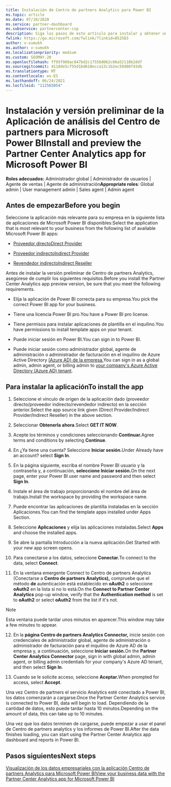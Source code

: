 ```yaml
---
title: Instalación de Centro de partners Analytics para Power BI
ms.topic: article
ms.date: 07/10/2020
ms.service: partner-dashboard
ms.subservice: partnercenter-csp
description: Siga los pasos de este artículo para instalar y obtener una vista previa del Aplicación de análisis del Centro de partners para Power BI (para asociados directos en CSP).
fwlink: https://go.microsoft.com/fwlink/?linkid=852583
author: v-sumukh
ms.author: v-sumukh
ms.localizationpriority: medium
ms.custom: SEOMAY.20
ms.openlocfilehash: ff95f989ac847bd2c17558d062c86a52110b2ddf
ms.sourcegitcommit: 4118de5cf55d1bd618ecca13c1b2ec59d80f43db
ms.translationtype: MT
ms.contentlocale: es-ES
ms.lasthandoff: 06/24/2021
ms.locfileid: "112565054"
---
```

# <a name="install-and-preview-the-partner-center-analytics-app-for-microsoft-power-bi"></a><span data-ttu-id="82170-103">Instalación y versión preliminar de la Aplicación de análisis del Centro de partners para Microsoft Power BI</span><span class="sxs-lookup"><span data-stu-id="82170-103">Install and preview the Partner Center Analytics app for Microsoft Power BI</span></span>


<span data-ttu-id="82170-104">**Roles adecuados:** Administrador global | Administrador de usuarios | Agente de ventas | Agente de administración</span><span class="sxs-lookup"><span data-stu-id="82170-104">**Appropriate roles**: Global admin | User management admin | Sales agent | Admin agent</span></span>

## <a name="before-you-begin"></a><span data-ttu-id="82170-105">Antes de empezar</span><span class="sxs-lookup"><span data-stu-id="82170-105">Before you begin</span></span>

<span data-ttu-id="82170-106">Seleccione la aplicación más relevante para su empresa en la siguiente lista de aplicaciones de Microsoft Power BI disponibles:</span><span class="sxs-lookup"><span data-stu-id="82170-106">Select the application that is most relevant to your business from the following list of available Microsoft Power BI apps:</span></span>

- [<span data-ttu-id="82170-107">Proveedor directo</span><span class="sxs-lookup"><span data-stu-id="82170-107">Direct Provider</span></span>](https://appsource.microsoft.com/product/power-bi/partnercenteranalytics.direct_provider_partner_analytics)

- [<span data-ttu-id="82170-108">Proveedor indirecto</span><span class="sxs-lookup"><span data-stu-id="82170-108">Indirect Provider</span></span>](https://appsource.microsoft.com/product/power-bi/partnercenteranalytics.indirect_provider_partner_analytics)

- [<span data-ttu-id="82170-109">Revendedor indirecto</span><span class="sxs-lookup"><span data-stu-id="82170-109">Indirect Reseller</span></span>](https://appsource.microsoft.com/product/power-bi/partnercenteranalytics.indirect_reseller_partner_analytics)

<span data-ttu-id="82170-110">Antes de instalar la versión preliminar de Centro de partners Analytics, asegúrese de cumplir los siguientes requisitos.</span><span class="sxs-lookup"><span data-stu-id="82170-110">Before you install the Partner Center Analytics app preview version, be sure that you meet the following requirements.</span></span>

- <span data-ttu-id="82170-111">Elija la aplicación de Power BI correcta para su empresa.</span><span class="sxs-lookup"><span data-stu-id="82170-111">You pick the correct Power BI app for your business.</span></span>

- <span data-ttu-id="82170-112">Tiene una licencia Power BI pro.</span><span class="sxs-lookup"><span data-stu-id="82170-112">You have a Power BI pro license.</span></span>

- <span data-ttu-id="82170-113">Tiene permisos para instalar aplicaciones de plantilla en el inquilino.</span><span class="sxs-lookup"><span data-stu-id="82170-113">You have permissions to install template apps on your tenant.</span></span>

- <span data-ttu-id="82170-114">Puede iniciar sesión en Power BI.</span><span class="sxs-lookup"><span data-stu-id="82170-114">You can sign in to Power BI.</span></span>

- <span data-ttu-id="82170-115">Puede iniciar sesión como administrador global, agente de administración o administrador de facturación en el inquilino de Azure Active Directory [(Azure AD) de la empresa.](azure-active-directory-tenants-and-partner-center.md)</span><span class="sxs-lookup"><span data-stu-id="82170-115">You can sign in as a global admin, admin agent, or billing admin to [your company's Azure Active Directory (Azure AD) tenant](azure-active-directory-tenants-and-partner-center.md).</span></span>

## <a name="to-install-the-app"></a><span data-ttu-id="82170-116">Para instalar la aplicación</span><span class="sxs-lookup"><span data-stu-id="82170-116">To install the app</span></span>

1. <span data-ttu-id="82170-117">Seleccione el vínculo de origen de la aplicación dado (proveedor directo/proveedor indirecto/revendedor indirecto) en la sección anterior.</span><span class="sxs-lookup"><span data-stu-id="82170-117">Select the app source link given (Direct Provider/Indirect Provider/Indirect Reseller) in the above section.</span></span>

2. <span data-ttu-id="82170-118">Seleccionar **Obtenerla ahora**.</span><span class="sxs-lookup"><span data-stu-id="82170-118">Select **GET IT NOW**.</span></span> 

3. <span data-ttu-id="82170-119">Acepte los términos y condiciones seleccionando **Continuar.**</span><span class="sxs-lookup"><span data-stu-id="82170-119">Agree terms and conditions by selecting **Continue**.</span></span>

4. <span data-ttu-id="82170-120">En ¿Ya tiene una cuenta? Seleccione **Iniciar sesión.**</span><span class="sxs-lookup"><span data-stu-id="82170-120">Under Already have an account? select **Sign In**.</span></span>

5. <span data-ttu-id="82170-121">En la página siguiente, escriba el nombre Power BI usuario y la contraseña y, a continuación, **seleccione Iniciar sesión.**</span><span class="sxs-lookup"><span data-stu-id="82170-121">On the next page, enter your Power BI user name and password and then select **Sign In**.</span></span>

6. <span data-ttu-id="82170-122">Instale el área de trabajo proporcionando el nombre del área de trabajo.</span><span class="sxs-lookup"><span data-stu-id="82170-122">Install the workspace by providing the workspace name.</span></span>

7. <span data-ttu-id="82170-123">Puede encontrar las aplicaciones de plantilla instaladas en la sección Aplicaciones.</span><span class="sxs-lookup"><span data-stu-id="82170-123">You can find the template apps installed under Apps Section.</span></span>

8. <span data-ttu-id="82170-124">Seleccione **Aplicaciones** y elija las aplicaciones instaladas.</span><span class="sxs-lookup"><span data-stu-id="82170-124">Select **Apps** and choose the installed apps.</span></span>

9. <span data-ttu-id="82170-125">Se abre la pantalla Introducción a la nueva aplicación.</span><span class="sxs-lookup"><span data-stu-id="82170-125">Get Started with your new app screen opens.</span></span>

10. <span data-ttu-id="82170-126">Para conectarse a los datos, seleccione **Conectar.**</span><span class="sxs-lookup"><span data-stu-id="82170-126">To connect to the data, select **Connect**.</span></span>

11. <span data-ttu-id="82170-127">En la ventana emergente Connect to Centro de partners Analytics (Conectarse a **Centro de partners Analytics),** compruebe que el método **de** autenticación está establecido en **oAuth2** o seleccione **oAuth2** en la lista si no lo está.</span><span class="sxs-lookup"><span data-stu-id="82170-127">On the **Connect to Partner Center Analytics** pop-up window, verify that the **Authentication method** is set to **oAuth2** or select **oAuth2** from the list if it's not.</span></span> 

> [!NOTE]  
>  <span data-ttu-id="82170-128">Esta ventana puede tardar unos minutos en aparecer.</span><span class="sxs-lookup"><span data-stu-id="82170-128">This window may take a few minutes to appear.</span></span>

12. <span data-ttu-id="82170-129">En la **página Centro de partners Analytics Connector,** inicie sesión con credenciales de administrador global, agente de administración o administrador de facturación para el inquilino de Azure AD de la empresa y, a continuación, seleccione **Iniciar sesión.**</span><span class="sxs-lookup"><span data-stu-id="82170-129">On the **Partner Center Analytics Connector** page, sign in with global admin, admin agent, or billing admin credentials for your company's Azure AD tenant, and then select **Sign In**.</span></span>
 
13. <span data-ttu-id="82170-130">Cuando se le solicite acceso, seleccione **Aceptar.**</span><span class="sxs-lookup"><span data-stu-id="82170-130">When prompted for access, select **Accept**.</span></span> 

<span data-ttu-id="82170-131">Una vez Centro de partners el servicio Analytics esté conectado a Power BI, los datos comenzarán a cargarse.</span><span class="sxs-lookup"><span data-stu-id="82170-131">Once the Partner Center Analytics service is connected to Power BI, data will begin to load.</span></span> <span data-ttu-id="82170-132">Dependiendo de la cantidad de datos, esto puede tardar hasta 10 minutos.</span><span class="sxs-lookup"><span data-stu-id="82170-132">Depending on the amount of data, this can take up to 10 minutes.</span></span> 

<span data-ttu-id="82170-133">Una vez que los datos terminen de cargarse, puede empezar a usar el panel de Centro de partners analytics y los informes de Power BI.</span><span class="sxs-lookup"><span data-stu-id="82170-133">After the data finishes loading, you can start using the Partner Center Analytics app dashboard and reports in Power BI.</span></span>

## <a name="next-steps"></a><span data-ttu-id="82170-134">Pasos siguientes</span><span class="sxs-lookup"><span data-stu-id="82170-134">Next steps</span></span>

[<span data-ttu-id="82170-135">Visualización de los datos empresariales con la aplicación Centro de partners Analytics para Microsoft Power BI</span><span class="sxs-lookup"><span data-stu-id="82170-135">View your business data with the Partner Center Analytics app for Microsoft Power BI</span></span>](power-bi-app-for-direct-partners-use.md)
